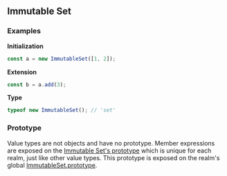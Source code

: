 Immutable Set
-------------

### Examples

__Initialization__
```javascript
const a = new ImmutableSet([1, 2]);
```

__Extension__
```javascript
const b = a.add(3);
```

__Type__
```javascript
typeof new ImmutableSet(); // 'set'
```

### Prototype

Value types are not objects and have no prototype. Member expressions are exposed on the [Immutable Set's prototype](ImmutableSet.prototype.md) which is unique for each realm, just like other value types. This prototype is exposed on the realm's global [ImmutableSet.prototype](ImmutableSet.prototype.md).
